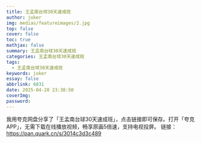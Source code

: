 ```yaml
---
title: 王孟南台球30天速成班
author: joker
img: medias/featureimages/2.jpg
top: false
cover: false
toc: true
mathjax: false
summary: 王孟南台球30天速成班
categories: 王孟南台球30天速成班
tags:
  - 王孟南台球30天速成班
keywords: joker
essay: false
abbrlink: 6831
date: 2025-04-20 23:38:50
coverImg:
password:
---
```


我用夸克网盘分享了「王孟南台球30天速成班」，点击链接即可保存。打开「夸克APP」，无需下载在线播放视频，畅享原画5倍速，支持电视投屏。
链接：https://pan.quark.cn/s/3014c3d3c489
